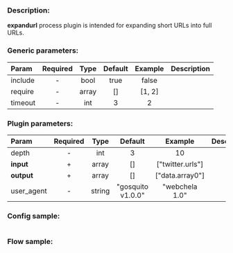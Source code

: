 ### Description:

**expandurl** process plugin is intended for expanding short URLs into
full URLs.


### Generic parameters:

| Param   | Required | Type  | Default | Example | Description |
|:--------|:--------:|:-----:|:-------:|:-------:|:------------|
| include |    -     | bool  |  true   |  false  |             |
| require |    -     | array |   []    | [1, 2]  |             |
| timeout |    -     |  int  |    3    |    2    |             |


### Plugin parameters:

| Param      | Required |  Type  |      Default      |     Example      | Description |
|:-----------|:--------:|:------:|:-----------------:|:----------------:|:------------|
| depth      |    -     |  int   |         3         |        10        |             |
| **input**  |    +     | array  |        []         | ["twitter.urls"] |             |
| **output** |    +     | array  |        []         | ["data.array0"]  |             |
| user_agent |    -     | string | "gosquito v1.0.0" |  "webchela 1.0"  |             |

### Config sample:

```toml

```

### Flow sample:

```yaml
```

